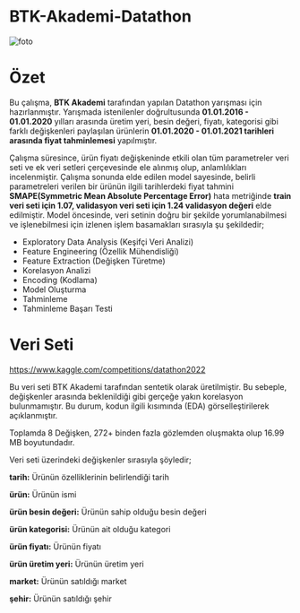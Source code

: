 # BTK-Akademi-Datathon
![foto](https://user-images.githubusercontent.com/63146261/161426084-a86656e8-eee0-44f2-bc0a-56fd8471acf2.jpg)
# Özet
Bu çalışma, **BTK Akademi** tarafından yapılan Datathon yarışması için hazırlanmıştır. Yarışmada istenilenler doğrultusunda **01.01.2016 - 01.01.2020** yılları arasında üretim yeri, besin değeri, fiyatı, kategorisi gibi farklı değişkenleri paylaşılan ürünlerin **01.01.2020 - 01.01.2021 tarihleri arasında fiyat tahminlemesi** yapılmıştır. 

Çalışma süresince, ürün fiyatı değişkeninde etkili olan tüm parametreler veri seti ve ek veri setleri çerçevesinde ele alınmış olup, anlamlılıkları incelenmiştir. Çalışma sonunda elde edilen model sayesinde, belirli parametreleri verilen bir ürünün ilgili tarihlerdeki fiyat tahmini **SMAPE(Symmetric Mean Absolute Percentage Error)** hata metriğinde **train veri seti için 1.07, validasyon veri seti için 1.24 validasyon değeri** elde edilmiştir. Model öncesinde, veri setinin doğru bir şekilde yorumlanabilmesi ve işlenebilmesi için izlenen işlem basamakları sırasıyla şu şekildedir;
 * Exploratory Data Analysis (Keşifçi Veri Analizi)
 * Feature Engineering (Özellik Mühendisliği)
 * Feature Extraction (Değişken Türetme)
 * Korelasyon Analizi
 * Encoding (Kodlama)
 * Model Oluşturma 
 * Tahminleme
 * Tahminleme Başarı Testi
# Veri Seti
https://www.kaggle.com/competitions/datathon2022

Bu veri seti BTK Akademi tarafından sentetik olarak üretilmiştir. Bu sebeple, değişkenler arasında beklenildiği gibi gerçeğe yakın korelasyon bulunmamıştır. Bu durum, kodun ilgili kısımında (EDA) görselleştirilerek açıklanmıştır. 

Toplamda 8 Değişken, 272+ binden fazla gözlemden oluşmakta olup 16.99 MB boyutundadır.

Veri seti üzerindeki değişkenler sırasıyla şöyledir;

**tarih:** Ürünün özelliklerinin belirlendiği tarih

**ürün:** Ürünün ismi

**ürün besin değeri:** Ürünün sahip olduğu besin değeri

**ürün kategorisi:** Ürünün ait olduğu kategori

**ürün fiyatı:** Ürünün fiyatı

**ürün üretim yeri:** Ürünün üretim yeri

**market:** Ürünün satıldığı market

**şehir:** Ürünün satıldığı şehir

